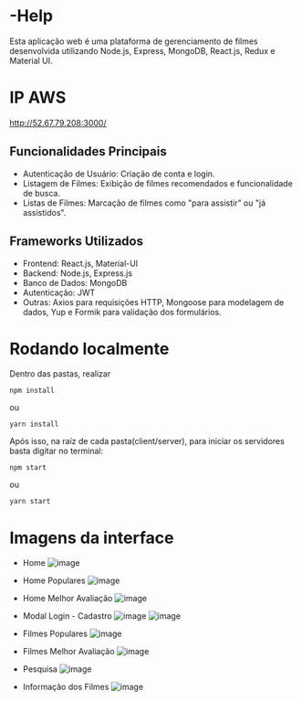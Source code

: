 # -Help
Esta aplicação web é uma plataforma de gerenciamento de filmes desenvolvida utilizando Node.js, Express, MongoDB, React.js, Redux e Material UI.

# IP AWS 
http://52.67.79.208:3000/
## Funcionalidades Principais
- Autenticação de Usuário: Criação de conta e login.
- Listagem de Filmes: Exibição de filmes recomendados e funcionalidade de busca.
- Listas de Filmes: Marcação de filmes como "para assistir" ou "já assistidos".
 
## Frameworks Utilizados
- Frontend: React.js, Material-UI
- Backend: Node.js, Express.js
- Banco de Dados: MongoDB
- Autenticação: JWT
- Outras: Axios para requisições HTTP, Mongoose para modelagem de dados, Yup e Formik para validação dos formulários.


# Rodando localmente
Dentro das pastas, realizar 
```
npm install
```
ou
```
yarn install
```

Após isso, na raíz de cada pasta(client/server), para iniciar os servidores basta digitar no terminal:
```
npm start
```
ou
```
yarn start
```

# Imagens da interface
- Home
![image](https://github.com/MatheusABA/desafio_jera/assets/101655611/c4f2b6c7-ddb2-4e87-8992-0aa4a12b0b2d)

- Home Populares
![image](https://github.com/MatheusABA/desafio_jera/assets/101655611/7540765f-22c0-455b-acdb-c47e113bb040)

- Home Melhor Avaliação
![image](https://github.com/MatheusABA/desafio_jera/assets/101655611/f6be6ccb-1ae4-456b-8f0a-5fe5c0756da2)

- Modal Login - Cadastro
![image](https://github.com/MatheusABA/desafio_jera/assets/101655611/79d51b83-037a-4f4d-8ff5-b75ff73f56e6)
![image](https://github.com/MatheusABA/desafio_jera/assets/101655611/17aa1f2f-e564-455c-bc52-e462e82d3a74)

- Filmes Populares
![image](https://github.com/MatheusABA/desafio_jera/assets/101655611/9160df98-05e4-43ad-9b42-f3798791bac7)

- Filmes Melhor Avaliação
![image](https://github.com/MatheusABA/desafio_jera/assets/101655611/76258890-f3f3-4a4e-b091-179a0be0d9ee)

- Pesquisa
![image](https://github.com/MatheusABA/desafio_jera/assets/101655611/54c9c5d8-de43-4f3b-9fe2-fabfe95fc30f)

- Informação dos Filmes
![image](https://github.com/MatheusABA/desafio_jera/assets/101655611/aeae6ed6-2cbd-40eb-a796-e8d15136868a)









